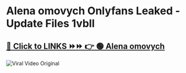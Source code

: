 
 # Alena omovych Onlyfans Leaked - Update Files 1vbll

## <h2><a href="https://clipsfans.com/Alena_omovych&ref=git">🔗 Click to LINKS ⏩⏩ 👉 🟢 Alena omovych </a></h2>

<a href="https://clipsfans.com/Alena_omovych&ref=git" rel="nofollow" data-target="animated-image.originalLink"><img src="https://i.ibb.co.com/xMMVF88/686577567.gif" alt="Viral Video Original" style="max-width: 100%; display: inline-block;" data-target="animated-image.originalImage"></a>

